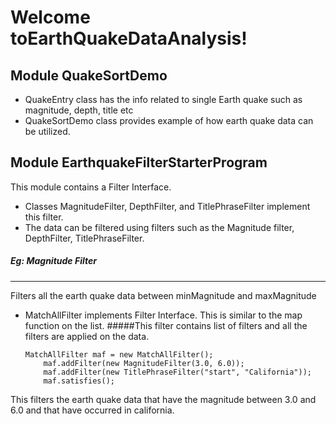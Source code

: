 Welcome toEarthQuakeDataAnalysis!
===================


Module QuakeSortDemo 
---------------------------------------

- QuakeEntry class has the info related to single Earth quake such as magnitude, depth, title etc
- QuakeSortDemo class provides example of how earth quake data can be utilized.


Module EarthquakeFilterStarterProgram
-----------------------------------------

This module contains a Filter Interface.

- Classes MagnitudeFilter, DepthFilter, and TitlePhraseFilter implement this filter.
- The data can be filtered using filters such as the Magnitude filter, DepthFilter, TitlePhraseFilter.
##### Eg: Magnitude Filter 
__________________________
Filters all the earth quake data between minMagnitude and maxMagnitude

- MatchAllFilter implements Filter Interface. This is similar to the map function on the list.
#####This filter contains list of filters and all the filters are applied on the data.
	 ```
	 MatchAllFilter maf = new MatchAllFilter();  
         maf.addFilter(new MagnitudeFilter(3.0, 6.0));  
         maf.addFilter(new TitlePhraseFilter("start", "California"));  
         maf.satisfies();  
	 ```   
This filters the earth quake data that have the magnitude between 3.0 and 6.0 and that have occurred in california.
